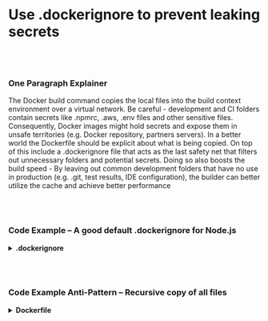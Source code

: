 # Use .dockerignore to prevent leaking secrets

<br/><br/>

### One Paragraph Explainer

The Docker build command copies the local files into the build context environment over a virtual network. Be careful - development and CI folders contain secrets like .npmrc, .aws, .env files and other sensitive files. Consequently, Docker images might hold secrets and expose them in unsafe territories (e.g. Docker repository, partners servers). In a better world the Dockerfile should be explicit about what is being copied. On top of this include a .dockerignore file that acts as the last safety net that filters out unnecessary folders and potential secrets. Doing so also boosts the build speed - By leaving out common development folders that have no use in production (e.g. .git, test results, IDE configuration), the builder can better utilize the cache and achieve better performance

<br/><br/>

### Code Example – A good default .dockerignore for Node.js

<details>
<summary><strong>.dockerignore</strong></summary>

```
**/node_modules/
**/.git
**/README.md
**/LICENSE
**/.vscode
**/npm-debug.log
**/coverage
**/.env
**/.editorconfig
**/.aws
**/dist
```

</details>

<br/><br/>

### Code Example Anti-Pattern – Recursive copy of all files

<details>
<summary><strong>Dockerfile</strong></summary>

```dockerfile
FROM node:12-slim AS build

WORKDIR /usr/src/app
# The next line copies everything
COPY . .

# The rest comes here

```

</details>
